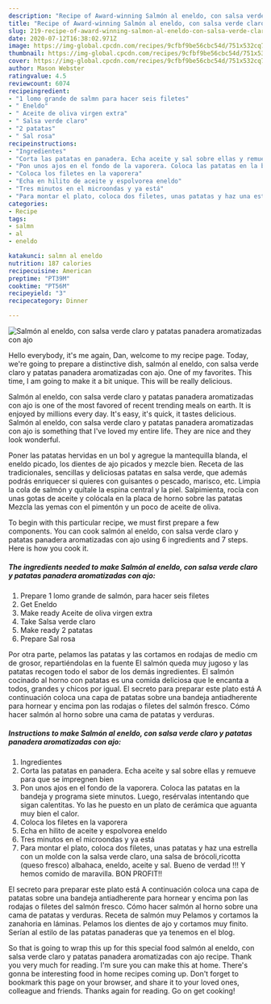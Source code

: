 ```yaml
---
description: "Recipe of Award-winning Salmón al eneldo, con salsa verde claro y patatas panadera aromatizadas con ajo"
title: "Recipe of Award-winning Salmón al eneldo, con salsa verde claro y patatas panadera aromatizadas con ajo"
slug: 219-recipe-of-award-winning-salmon-al-eneldo-con-salsa-verde-claro-y-patatas-panadera-aromatizadas-con-ajo
date: 2020-07-12T16:38:02.971Z
image: https://img-global.cpcdn.com/recipes/9cfbf9be56cbc54d/751x532cq70/salmon-al-eneldo-con-salsa-verde-claro-y-patatas-panadera-aromatizadas-con-ajo-foto-principal.jpg
thumbnail: https://img-global.cpcdn.com/recipes/9cfbf9be56cbc54d/751x532cq70/salmon-al-eneldo-con-salsa-verde-claro-y-patatas-panadera-aromatizadas-con-ajo-foto-principal.jpg
cover: https://img-global.cpcdn.com/recipes/9cfbf9be56cbc54d/751x532cq70/salmon-al-eneldo-con-salsa-verde-claro-y-patatas-panadera-aromatizadas-con-ajo-foto-principal.jpg
author: Mason Webster
ratingvalue: 4.5
reviewcount: 6074
recipeingredient:
- "1 lomo grande de salmn para hacer seis filetes"
- " Eneldo"
- " Aceite de oliva virgen extra"
- " Salsa verde claro"
- "2 patatas"
- " Sal rosa"
recipeinstructions:
- "Ingredientes"
- "Corta las patatas en panadera. Echa aceite y sal sobre ellas y remueve para que se impregnen bien"
- "Pon unos ajos en el fondo de la vaporera. Coloca las patatas en la bandeja y programa siete minutos. Luego, resérvalas intentando que sigan calentitas. Yo las he puesto en un plato de cerámica que aguanta muy bien el calor."
- "Coloca los filetes en la vaporera"
- "Echa en hilito de aceite y espolvorea eneldo"
- "Tres minutos en el microondas y ya está"
- "Para montar el plato, coloca dos filetes, unas patatas y haz una estrella con un molde con la salsa verde claro, una salsa de brócoli,ricotta (queso fresco) albahaca, eneldo, aceite y sal. Bueno de verdad !!! Y hemos comido de maravilla. BON PROFIT!!"
categories:
- Recipe
tags:
- salmn
- al
- eneldo

katakunci: salmn al eneldo 
nutrition: 187 calories
recipecuisine: American
preptime: "PT39M"
cooktime: "PT56M"
recipeyield: "3"
recipecategory: Dinner

---
```



![Salmón al eneldo, con salsa verde claro y patatas panadera aromatizadas con ajo](https://img-global.cpcdn.com/recipes/9cfbf9be56cbc54d/751x532cq70/salmon-al-eneldo-con-salsa-verde-claro-y-patatas-panadera-aromatizadas-con-ajo-foto-principal.jpg)

Hello everybody, it's me again, Dan, welcome to my recipe page. Today, we're going to prepare a distinctive dish, salmón al eneldo, con salsa verde claro y patatas panadera aromatizadas con ajo. One of my favorites. This time, I am going to make it a bit unique. This will be really delicious.

Salmón al eneldo, con salsa verde claro y patatas panadera aromatizadas con ajo is one of the most favored of recent trending meals on earth. It is enjoyed by millions every day. It's easy, it's quick, it tastes delicious. Salmón al eneldo, con salsa verde claro y patatas panadera aromatizadas con ajo is something that I've loved my entire life. They are nice and they look wonderful.

Poner las patatas hervidas en un bol y agregue la mantequilla blanda, el eneldo picado, los dientes de ajo picados y mezcle bien. Receta de las tradicionales, sencillas y deliciosas patatas en salsa verde, que además podrás enriquecer si quieres con guisantes o pescado, marisco, etc. Limpia la cola de salmón y quítale la espina central y la piel. Salpimienta, rocía con unas gotas de aceite y colócala en la placa de horno sobre las patatas Mezcla las yemas con el pimentón y un poco de aceite de oliva.


To begin with this particular recipe, we must first prepare a few components. You can cook salmón al eneldo, con salsa verde claro y patatas panadera aromatizadas con ajo using 6 ingredients and 7 steps. Here is how you cook it.

<!--inarticleads1-->

##### The ingredients needed to make Salmón al eneldo, con salsa verde claro y patatas panadera aromatizadas con ajo:

1. Prepare 1 lomo grande de salmón, para hacer seis filetes
1. Get  Eneldo
1. Make ready  Aceite de oliva virgen extra
1. Take  Salsa verde claro
1. Make ready 2 patatas
1. Prepare  Sal rosa


Por otra parte, pelamos las patatas y las cortamos en rodajas de medio cm de grosor, repartiéndolas en la fuente El salmón queda muy jugoso y las patatas recogen todo el sabor de los demás ingredientes. El salmón cocinado al horno con patatas es una comida deliciosa que le encanta a todos, grandes y chicos por igual. El secreto para preparar este plato está A continuación coloca una capa de patatas sobre una bandeja antiadherente para hornear y encima pon las rodajas o filetes del salmón fresco. Cómo hacer salmón al horno sobre una cama de patatas y verduras. 

<!--inarticleads2-->

##### Instructions to make Salmón al eneldo, con salsa verde claro y patatas panadera aromatizadas con ajo:

1. Ingredientes
1. Corta las patatas en panadera. Echa aceite y sal sobre ellas y remueve para que se impregnen bien
1. Pon unos ajos en el fondo de la vaporera. Coloca las patatas en la bandeja y programa siete minutos. Luego, resérvalas intentando que sigan calentitas. Yo las he puesto en un plato de cerámica que aguanta muy bien el calor.
1. Coloca los filetes en la vaporera
1. Echa en hilito de aceite y espolvorea eneldo
1. Tres minutos en el microondas y ya está
1. Para montar el plato, coloca dos filetes, unas patatas y haz una estrella con un molde con la salsa verde claro, una salsa de brócoli,ricotta (queso fresco) albahaca, eneldo, aceite y sal. Bueno de verdad !!! Y hemos comido de maravilla. BON PROFIT!!


El secreto para preparar este plato está A continuación coloca una capa de patatas sobre una bandeja antiadherente para hornear y encima pon las rodajas o filetes del salmón fresco. Cómo hacer salmón al horno sobre una cama de patatas y verduras. Receta de salmón muy Pelamos y cortamos la zanahoria en láminas. Pelamos los dientes de ajo y cortamos muy finito. Serían al estilo de las patatas panaderas que ya tenemos en el blog. 

So that is going to wrap this up for this special food salmón al eneldo, con salsa verde claro y patatas panadera aromatizadas con ajo recipe. Thank you very much for reading. I'm sure you can make this at home. There's gonna be interesting food in home recipes coming up. Don't forget to bookmark this page on your browser, and share it to your loved ones, colleague and friends. Thanks again for reading. Go on get cooking!
